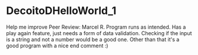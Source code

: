 # DecoitoDHelloWorld_1
Help me improve
Peer Review: Marcel R. Program runs as intended. Has a play again feature, just needs a form of data validation. Checking if the input is a string and not a number would be a good one. Other than that it's a good program with a nice end comment :)